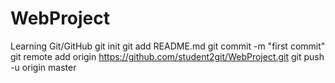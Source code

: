 # WebProject
Learning Git/GitHub
git init
git add README.md
git commit -m "first commit"
git remote add origin https://github.com/student2git/WebProject.git
git push -u origin master
